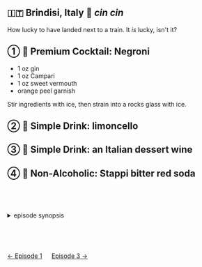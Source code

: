 🇮🇹 Brindisi, Italy 🥂 _cin cin_
------------------------------

How lucky to have landed next to a train. It *is* lucky, isn't it?

① 🥃 Premium Cocktail: Negroni
-------------------------------

- 1 oz gin
- 1 oz Campari
- 1 oz sweet vermouth
- orange peel garnish

Stir ingredients with ice, then strain into a rocks glass with ice.

② 🍷 Simple Drink: limoncello
------------------------------

③ 🍷 Simple Drink: an Italian dessert wine
-------------------------------------------

④ 🍷 Non-Alcoholic: Stappi bitter red soda
-------------------------------------------

<style>details {margin:2cm 0} details>p {margin:0 1ex;font-size:36pt}</style>

<details><summary>episode synopsis</summary><p>🎈🇮🇹🚂🌉🪓🔥</p><ul>
<li><a href="https://www.wgbh.org/programs/2022/01/09/around-the-world-in-80-days-episode-2-recap-crazy-train">WGBH: episode 2 recap: crazy train</a></li>
<li><a href="https://www.thereviewgeek.com/aroundtheworldin80days-s1e2review/">The Review Geek: Season 1 Episode 2 Recap & Review</a></li>
</ul></details>

[← Episode 1](ep1.md)
&emsp;
[Episode 3 →](ep3.md)
